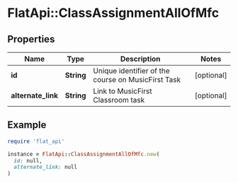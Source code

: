 # FlatApi::ClassAssignmentAllOfMfc

## Properties

| Name | Type | Description | Notes |
| ---- | ---- | ----------- | ----- |
| **id** | **String** | Unique identifier of the course on MusicFirst Task | [optional] |
| **alternate_link** | **String** | Link to MusicFirst Classroom task | [optional] |

## Example

```ruby
require 'flat_api'

instance = FlatApi::ClassAssignmentAllOfMfc.new(
  id: null,
  alternate_link: null
)
```

